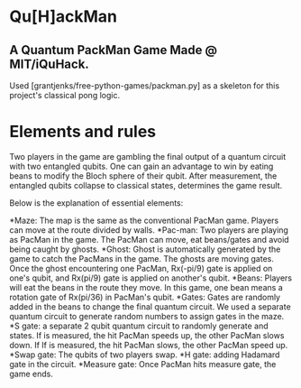 # Qu[H]ackMan
## A Quantum PackMan Game Made @ MIT/iQuHack.

Used [grantjenks/free-python-games/packman.py] as a skeleton for this project's classical pong logic.

# Elements and rules

Two players in the game are gambling the final output of a quantum circuit with two entangled qubits. One can gain an advantage to win by eating beans to modify the Bloch sphere of their qubit. After measurement, the entangled qubits collapse to classical states, determines the game result.

Below is the explanation of essential elements:

*Maze: The map is the same as the conventional PacMan game. Players can move at the route divided by walls.
*Pac-man: Two players are playing as PacMan in the game. The PacMan can move, eat beans/gates and avoid being caught by ghosts.
*Ghost: Ghost is automatically generated by the game to catch the PacMans in the game. The ghosts are moving gates. Once the ghost encountering one PacMan, Rx(-pi/9) gate is applied on one's qubit, and Rx(pi/9) gate is applied on another's qubit.
*Beans: Players will eat the beans in the route they move. In this game, one bean means a rotation gate of Rx(pi/36) in PacMan's qubit.
*Gates: Gates are randomly added in the beans to change the final quantum circuit. We used a separate quantum circuit to generate random numbers to assign gates in the maze.
*S gate: a separate 2 qubit quantum circuit to randomly generate  and  states. If  is measured, the hit PacMan speeds up, the other PacMan slows down. If If  is measured, the hit PacMan slows, the other PacMan speed up.
*Swap gate: The qubits of two players swap.
*H gate: adding Hadamard gate in the circuit.
*Measure gate: Once PacMan hits measure gate, the game ends.
